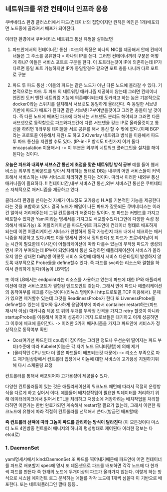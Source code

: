 ## 네트워크를 위한 컨테이너 인프라 응용

쿠버네티스 환경 클러스터에서 파드(컨테이너의 집합이지만 원칙은 메인은 1개)배포되면 노드중에 골라져서 배포가 되어진다.

이러한 환경에서 쿠버네티스 네트워크 통신 유형을 살펴보면
1. 파드안에서의 컨테이너간 통신 : 파드의 특징은 하나의 NIC를 제공해서 안에 컨테이너들은 그 주소를 공유한다 =  하나의 IP를 쓴다. 그러면 컨테이너끼리
구분은 어떻게 하냐? 이들은 서비스 포트로 구분을 한다. 이 포트라는것이 IP에 의존하는데 IP가 다르면 동일 포트 가능하지만 IP가 동일할경우 같으면 포트 충돌 나니까 다르 포트로 구분

2. 파드 투 파드 통신 : 이들의 파드는 같은 노드가 아닌 다른 노드에 올라갈 수 있다. 기본적으로는 파드 투 파드 의 네트워킹 매커니즘 제공하지 않는데 그러면 컨테이너 엔진인
도커 엔진 네트워킹 기능에 의존해야되는데 도커라고 하는 놈은 기본적으로 docker0라는 스위치를 설치해서 서브넷도 동일하게 올라간다. 즉 동일한 서브넷 기반에 파드가 배포가 된다면
같은 서브넷 IP부여받을것이고 그러면 충돌이 날 것이다. 즉 다른 노드에 배포된 파드에 대해서는 서브넷도 분리도 해야되고 그러면 다른 서브넷으로 동작함으로 파드와파드간에 다른 서브넷을
갖는 IP로 올라올것이고 통신을 하려면 
1)라우팅 테이블을 서로 공유를 해서 통신 할 수 밖에 없다.(이때 BGP라는 프로토콜 이용해서 지원) 도 하고
2)Overlay 네트워크 방식을 이용해서 파드 투 파드 통신을 지원할 수도 있다. (IP-in-IP 방식도 마찬가지 이거 둘다 encapsulation 이용해서)
-> 이 부분은 외부의 네트워크 플러그인을 설치를 해야된다는 것이다.

**오늘은 파드와 내외부 서브스간 통신에 초점을 맞춘 네트워킹 방식 공부**
예를 들어 웹서비스는 외부의 인바운드를 받아서 처리하는 형태로 DB는 내부의 어떤 서비스들이 커넥트해서 서비스하는 내부 서비스로 처리하면 된다는 것이다. 따라서
이러한 내외부 통신 매커니즘이 필요하다. !! 컨테이너간,내부 서비스간 통신,외부 서비스간 통신은 쿠버네티스 자체적으로 매커니즘을 제공하고 있다. 

클러스터 환경을 쓴다는것 자체가 어느정도 고가용성 H.A를 기본적인 기능을 제공한다라는 것을 포함하고 있다. 결국 노드가 페일이 나든 파드가 잘못되든 쿠버네티스는
이러건 알아서 처리해주는데 그걸 컨트롤러가 해준다는 말이다. 또 파드는 커맨드를 가지고 배포할수 있지만 Yaml이라는 명세서를 가지고도 배포할수있다(그안에 다양한 속성 정의해서
배포가능) 또 어플리케이션을 파드단위로 파드안에 컨테이너 형태로 배포하게 되는데 이런 어플리케이션 서비스가 원할하게 동작 가능한지 파드 내에서 체크하는 매커니즘을
제공하고 있다.(파드 야물 명세서 안에서 정의한다) 또 파드가 프로비저닝이 되는 시간이 필요한데 이시간이 어플리케이션에 따라 다를수 있는데 무작정 파드가 생성되면서 IP가 부여되는데
IP부여 되었다해서 통신 요청하면 애플리케이션이 서비스가 올라오지 않은 상태면 fail발생 이렇듯 서비스 요청에 대해서 서비스 다운타임이 발생하지 않도록 내부적으로 Probe들을 define할수
있다. 즉 파드를 svc라는 리소스와 결합을 하여서 관리하게 된다(이놈이 LB역할)

또 이때 LB에서는 endpoint라는 리소스를 사용하고 있는데 파드에 대한 IP와 애플리케이션에 대한 서비스포트가 결합된 엔드포인트 갖는다. 그래서 안에 파드나 애플리케이션의 동작여부를
체크를 하는것이다(리눅스 명령이나 http프로토콜,TCP 이용해서). 문제가 있으면 제거할수 있는데 그것을 ReadinessProbe가 한다 또 LivenessProbe를 define할수 있는데 앞꺼와 유사하게 응답여부에
따라서 container restart하는(파드 재시작 아님) 매커니즘 제공 또 위의 두개를 무작정 간격을 가지고 retry 할것이 아니라 startupProbe를 이용해서 이것이 성공하기 까지 프로브들은 대기하고 이게 성공하면
그 이후에 체크에 들어간다.
-> 이러한 3가지 매커니즘을 가지고 파드안에 서비스가 정상적으로 동작여부 확인

- Qos(여기선 파드인데 cpu많이 잡아먹는 그러한 정도나 우선순위 떨어지는 파드 부터)수준에 따라 Kubelet(이놈은 각 자기 노드 모니터링함)에 의해 제거 
- (물리적인 CPU 보다 더 많은 파드들이 배포되는것 때문에) -> 리소스 부족으로 파드 제거된상황에서 컨트롤러 입장에서 이놈에 대한 서비스에 고가용성 지원하기위해 다시 스케쥴링 요청   

컨트롤러를 통해서 배포되어야 고가용성이 제공될수 있다.

다양한 컨트롤러들이 있는 것은 애플리케이션의 워크노드 패턴에 따라서 적절히 운영방식을 다르게 하고 싶어서 이다. 예를들어 배치성작업이 필요한 빅데이터를 처리하기 위해 데이터레이크에서
읽어서  ETL을 처리하고 저장소에 저장하려는 배치작업을 처리할라하면 이런거는 한번 완료가되면 계속해서 restart할 필요가 없는데, 그래서 이런한 워크노드에 유형에 따라 적절히 컨트롤러를
선택해서 쓴다.(방금껀 배포할때)

**즉 컨트롤러 선택에 따라 그놈이 파드를 관리하는 방식이 달라진다** (이 모든것이다 마스터 노드 4인방중 컨트롤러 매니저의 하나의 펑셩형태로 제어된다 이러한 정보는 다 etcd로)
### 1. DaemonSet
yaml명세서에서 kind:DaemonSet 또 파드를 찍어내기때문에 파드안에 어떤 컨테이너를 파드로 배포할지 spec에 명시
또 데몬셋으로 파드를 배포하면 각각 노드에 다 한개씩 파드를 만든다 즉 한개의 노드에 두개이상의 파드가 올라가지 않는다.
이렇게 하는 방식으로 시스템 에이전트 로그 분석하는 애들를 각각 노드에 1개씩 심을때 이 기반으로 배포한다. 또는 네트웍플러그인 깔때 등등..



